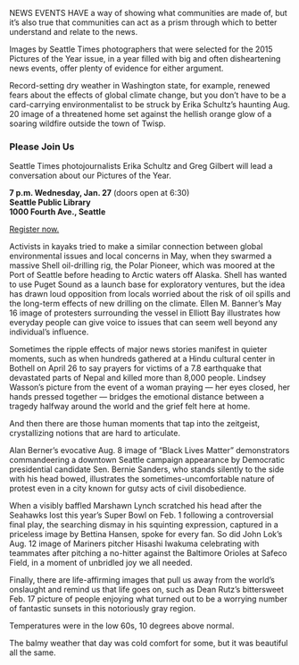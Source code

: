 NEWS EVENTS HAVE a way of showing what communities are made of, but it’s also true that communities can act as a prism through which to better understand and relate to the news.

Images by Seattle Times photographers that were selected for the 2015 Pictures of the Year issue, in a year filled with big and often disheartening news events, offer plenty of evidence for either argument.

Record-setting dry weather in Washington state, for example, renewed fears about the effects of global climate change, but you don’t have to be a card-carrying environmentalist to be struck by Erika Schultz’s haunting Aug. 20 image of a threatened home set against the hellish orange glow of a soaring wildfire outside the town of Twisp.

<div class="factbox">
<h3 class="accent">Please Join Us</h3>
<p>Seattle Times photojournalists Erika Schultz and Greg Gilbert will lead a conversation about our Pictures of the Year.</p>
<p><strong>7 p.m. Wednesday, Jan. 27</strong> (doors open at 6:30) <br>
<strong>Seattle Public Library<br>
1000 Fourth Ave., Seattle</strong></p>
<p><a href="http://bit.ly/1XWMNmB">Register now.</a></p>
</div>

Activists in kayaks tried to make a similar connection between global environmental issues and local concerns in May, when they swarmed a massive Shell oil-drilling rig, the Polar Pioneer, which was moored at the Port of Seattle before heading to Arctic waters off Alaska. Shell has wanted to use Puget Sound as a launch base for exploratory ventures, but the idea has drawn loud opposition from locals worried about the risk of oil spills and the long-term effects of new drilling on the climate. Ellen M. Banner’s May 16 image of protesters surrounding the vessel in Elliott Bay illustrates how everyday people can give voice to issues that can seem well beyond any individual’s influence.

Sometimes the ripple effects of major news stories manifest in quieter moments, such as when hundreds gathered at a Hindu cultural center in Bothell on April 26 to say prayers for victims of a 7.8 earthquake that devastated parts of Nepal and killed more than 8,000 people. Lindsey Wasson’s picture from the event of a woman praying — her eyes closed, her hands pressed together — bridges the emotional distance between a tragedy halfway around the world and the grief felt here at home.

And then there are those human moments that tap into the zeitgeist, crystallizing notions that are hard to articulate.

Alan Berner’s evocative Aug. 8 image of “Black Lives Matter” demonstrators commandeering a downtown Seattle campaign appearance by Democratic presidential candidate Sen. Bernie Sanders, who stands silently to the side with his head bowed, illustrates the sometimes-uncomfortable nature of protest even in a city known for gutsy acts of civil disobedience.

When a visibly baffled Marshawn Lynch scratched his head after the Seahawks lost this year’s Super Bowl on Feb. 1 following a controversial final play, the searching dismay in his squinting expression, captured in a priceless image by Bettina Hansen, spoke for every fan. So did John Lok’s Aug. 12 image of Mariners pitcher Hisashi Iwakuma celebrating with teammates after pitching a no-hitter against the Baltimore Orioles at Safeco Field, in a moment of unbridled joy we all needed.

Finally, there are life-affirming images that pull us away from the world’s onslaught and remind us that life goes on, such as Dean Rutz’s bittersweet Feb. 17 picture of people enjoying what turned out to be a worrying number of fantastic sunsets in this notoriously gray region.

Temperatures were in the low 60s, 10 degrees above normal.

The balmy weather that day was cold comfort for some, but it was beautiful all the same.

